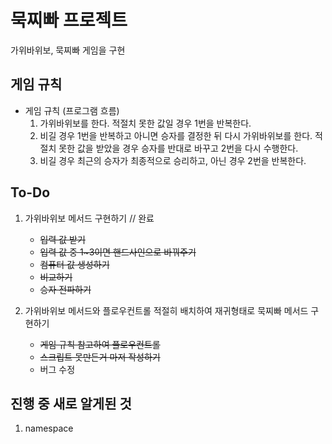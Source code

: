 # 묵찌빠 프로젝트
가위바위보, 묵찌빠 게임을 구현

## 게임 규칙
* 게임 규칙 (프로그램 흐름)
    1. 가위바위보를 한다. 적절치 못한 값일 경우 1번을 반복한다.
    2. 비길 경우 1번을 반복하고 아니면 승자를 결정한 뒤 다시 가위바위보를 한다. 적절치 못한 값을 받았을 경우 승자를 반대로 바꾸고 2번을 다시 수행한다.
    3. 비길 경우 최근의 승자가 최종적으로 승리하고, 아닌 경우 2번을 반복한다.
    
## To-Do
1. 가위바위보 메서드 구현하기 // 완료
    * ~~입력 값 받기~~
    * ~~입력 값 중 1~3이면 핸드사인으로 바꿔주기~~
    * ~~컴퓨터 값 생성하기~~
    * ~~비교하기~~
    * ~~승자 전파하기~~
    
2. 가위바위보 메서드와 플로우컨트롤 적절히 배치하여 재귀형태로 묵찌빠 메서드 구현하기
    * ~~게임 규칙 참고하여 플로우컨트롤~~
    * ~~스크립트 못만든거 마저 작성하기~~
    * 버그 수정
    
## 진행 중 새로 알게된 것
1. namespace
